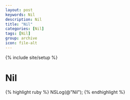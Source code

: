 ```yaml
---
layout: post
keywords: Nil
description: Nil
title: "Nil"
categories: [Nil]
tags: [Nil]
group: archive
icon: file-alt
---
```

{% include site/setup %}

Nil
========



{% highlight ruby %}
NSLog(@"Nil");
{% endhighlight %}
